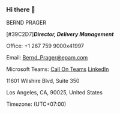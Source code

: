 ### Hi there 👋
BERND PRAGER


[#39C2D7]***Director, Delivery Management***

Office:  +1 267 759 9000x41997   

Email:  Bernd_Prager@epam.com


Microsoft Teams:  [Call On Teams](https://teams.microsoft.com/l/chat/0/0?users=Bernd_Prager@epam.com)   [LinkedIn](https://www.linkedin.com/in/bprager/)

11601 Wilshire Blvd, Suite 350

Los Angeles, CA, 90025, United States

Timezone: (UTC+07:00)

<!--
**bprager-epam/bprager-epam** is a ✨ _special_ ✨ repository because its `README.md` (this file) appears on your GitHub profile.

Here are some ideas to get you started:

- 🔭 I’m currently working on ...
- 🌱 I’m currently learning ...
- 👯 I’m looking to collaborate on ...
- 🤔 I’m looking for help with ...
- 💬 Ask me about ...
- 📫 How to reach me: ...
- 😄 Pronouns: ...
- ⚡ Fun fact: ...
-->
